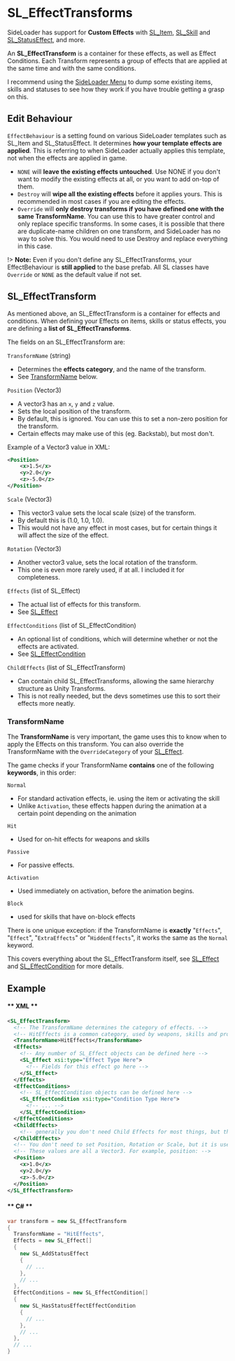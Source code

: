 # SL_EffectTransforms

SideLoader has support for <b>Custom Effects</b> with [SL_Item](API/SL_Item), [SL_Skill](API/SL_Skill) and [SL_StatusEffect](API/SL_StatusEffect), and more.

An <b>SL_EffectTransform</b> is a container for these effects, as well as Effect Conditions. Each Transform represents a group of effects that are applied at the same time and with the same conditions.

I recommend using the [SideLoader Menu](Basics/SLMenu.md) to dump some existing items, skills and statuses to see how they work if you have trouble getting a grasp on this.

## Edit Behaviour
`EffectBehaviour` is a setting found on various SideLoader templates such as SL_Item and SL_StatusEffect. It determines <b>how your template effects are applied</b>. This is referring to when SideLoader actually applies this template, not when the effects are applied in game.
* `NONE` will <b>leave the existing effects untouched</b>. Use NONE if you don't want to modify the existing effects at all, or you want to add on-top of them.
* `Destroy` will <b>wipe all the existing effects</b> before it applies yours. This is recommended in most cases if you are editing the effects.
* `Override` will <b>only destroy transforms if you have defined one with the same TransformName</b>. You can use this to have greater control and only replace specific transforms. In some cases, it is possible that there are duplicate-name children on one transform, and SideLoader has no way to solve this. You would need to use Destroy and replace everything in this case.

!> <b>Note:</b> Even if you don't define any SL_EffectTransforms, your EffectBehaviour is <b>still applied</b> to the base prefab. All SL classes have `Override` or `NONE` as the default value if not set.

## SL_EffectTransform
As mentioned above, an SL_EffectTransform is a container for effects and conditions. When defining your Effects on items, skills or status effects, you are defining a <b>list of SL_EffectTransforms</b>.

The fields on an SL_EffectTransform are:

`TransformName` (string)
* Determines the <b>effects category</b>, and the name of the transform.
* See [TransformName](#TransformName) below.

`Position` (Vector3)
* A vector3 has an `x`, `y` and `z` value.
* Sets the local position of the transform.
* By default, this is ignored. You can use this to set a non-zero position for the transform.
* Certain effects may make use of this (eg. Backstab), but most don't.

Example of a Vector3 value in XML:
```xml
<Position>
	<x>1.5</x>
	<y>2.0</y>
	<z>-5.0</z>
</Position>
```

`Scale` (Vector3)
* This vector3 value sets the local scale (size) of the transform.
* By default this is (1.0, 1.0, 1.0).
* This would not have any effect in most cases, but for certain things it will affect the size of the effect.

`Rotation` (Vector3)
* Another vector3 value, sets the local rotation of the transform.
* This one is even more rarely used, if at all. I included it for completeness.

`Effects` (list of SL_Effect)
* The actual list of effects for this transform.
* See [SL_Effect](API/SL_Effect)

`EffectConditions` (list of SL_EffectCondition)
* An optional list of conditions, which will determine whether or not the effects are activated.
* See [SL_EffectCondition](API/SL_EffectCondition)

`ChildEffects` (list of SL_EffectTransform)
* Can contain child SL_EffectTransforms, allowing the same hierarchy structure as Unity Transforms.
* This is not really needed, but the devs sometimes use this to sort their effects more neatly.

### TransformName

The <b>TransformName</b> is very important, the game uses this to know when to apply the Effects on this transform. You can also override the TransformName with the `OverrideCategory` of your [SL_Effect](API/SL_Effect).

The game checks if your TransformName <b>contains</b> one of the following <b>keywords</b>, in this order:

`Normal`
* For standard activation effects, ie. using the item or activating the skill
* Unlike `Activation`, these effects happen during the animation at a certain point depending on the animation

`Hit`
* Used for on-hit effects for weapons and skills

`Passive`
* For passive effects. 

`Activation`
* Used immediately on activation, before the animation begins.

`Block`
* used for skills that have on-block effects

There is one unique exception: if the TransformName is <b>exactly</b> "`Effects`", "`Effect`", "`ExtraEffects`" or "`HiddenEffects`", it works the same as the `Normal` keyword.

This covers everything about the SL_EffectTransform itself, see [SL_Effect](API/SL_Effect) and [SL_EffectCondition](API/SL_EffectCondition) for more details.

## Example

<!-- tabs:start -->

#### ** XML **

```xml
<SL_EffectTransform>
  <!-- The TransformName determines the category of effects. -->
  <!-- HitEffects is a common category, used by weapons, skills and projectiles -->
  <TransformName>HitEffects</TransformName> 
  <Effects> 
    <!-- Any number of SL_Effect objects can be defined here -->
    <SL_Effect xsi:type="Effect Type Here">
      <!-- Fields for this effect go here -->
    </SL_Effect>
  </Effects>
  <EffectConditions>
    <!-- SL_EffectCondition objects can be defined here -->
    <SL_EffectCondition xsi:type="Condition Type Here">
      <!-- ... -->
    </SL_EffectCondition>
  </EffectConditions>
  <ChildEffects>
    <!-- generally you don't need Child Effects for most things, but the game sometimes uses them -->
  </ChildEffects>
  <!-- You don't need to set Position, Rotation or Scale, but it is used in some cases. -->
  <!-- These values are all a Vector3. For example, position: -->
  <Position>
	<x>1.0</x>
	<y>2.0</y>
	<z>-5.0</z>
  </Position>
</SL_EffectTransform>
```

#### ** C# **

```csharp
var transform = new SL_EffectTransform 
{
  TransformName = "HitEffects",
  Effects = new SL_Effect[]
  {
    new SL_AddStatusEffect
    {
      // ...
    },
    // ...
  },
  EffectConditions = new SL_EffectCondition[]
  {
    new SL_HasStatusEffectEffectCondition
    {
      // ...
    },
    // ...
  },
  // ...
}
```

<!-- tabs:end -->